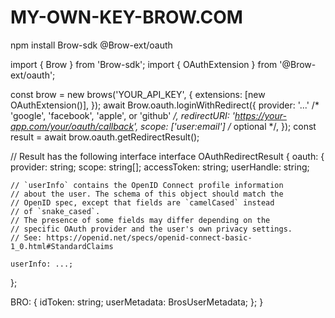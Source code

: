 # MY-OWN-KEY-BROW.COM


 npm install Brow-sdk @Brow-ext/oauth

import { Brow } from 'Brow-sdk';
import { OAuthExtension } from '@Brow-ext/oauth';

const brow = new brows('YOUR_API_KEY', {
  extensions: [new OAuthExtension()],
});
await Brow.oauth.loginWithRedirect({
  provider: '...' /* 'google', 'facebook', 'apple', or 'github' */,
  redirectURI: 'https://your-app.com/your/oauth/callback',
  scope: ['user:email'] /* optional */,
});
const result = await brow.oauth.getRedirectResult();

// Result has the following interface
interface OAuthRedirectResult {
  oauth: {
    provider: string;
    scope: string[];
    accessToken: string;
    userHandle: string;

    // `userInfo` contains the OpenID Connect profile information
    // about the user. The schema of this object should match the
    // OpenID spec, except that fields are `camelCased` instead
    // of `snake_cased`.
    // The presence of some fields may differ depending on the
    // specific OAuth provider and the user's own privacy settings.
    // See: https://openid.net/specs/openid-connect-basic-1_0.html#StandardClaims

    userInfo: ...;
  };

  BRO: {
    idToken: string;
    userMetadata: BrosUserMetadata;
  };
}

